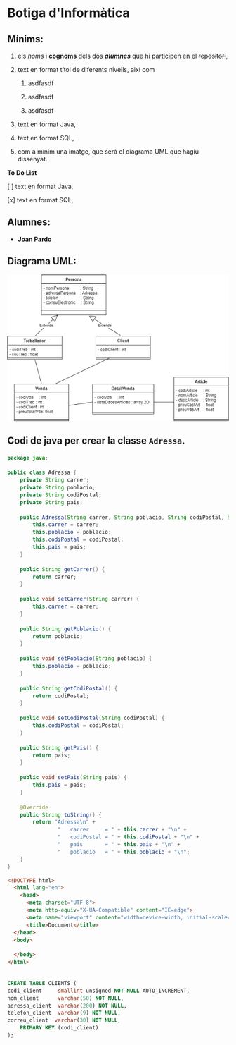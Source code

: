 # Botiga d'**Informàtica**

## Mínims:

1. els *noms* i **cognoms** dels dos ***alumnes*** que hi participen en el ~~repositori~~,
1. text en format títol de diferents nivells, així com

    1. asdfasdf

    1. asdfasdf

    1. asdfasdf
1. text en format Java,
1. text en format SQL,
1. com a mínim una imatge, que serà el diagrama UML que hàgiu dissenyat.

**To Do List**

[ ] text en format Java,

[x] text en format SQL,

## Alumnes:

* **Joan Pardo**

## Diagrama UML:

![BotigaInformatica](./img/BotigaInformatica.png)

## Codi de java per crear la classe ```Adressa```.

```java
package java;

public class Adressa {
    private String carrer;
    private String poblacio;
    private String codiPostal;
    private String pais;
    
    public Adressa(String carrer, String poblacio, String codiPostal, String pais) {
        this.carrer = carrer;
        this.poblacio = poblacio;
        this.codiPostal = codiPostal;
        this.pais = pais;
    }

    public String getCarrer() {
        return carrer;
    }

    public void setCarrer(String carrer) {
        this.carrer = carrer;
    }

    public String getPoblacio() {
        return poblacio;
    }

    public void setPoblacio(String poblacio) {
        this.poblacio = poblacio;
    }

    public String getCodiPostal() {
        return codiPostal;
    }

    public void setCodiPostal(String codiPostal) {
        this.codiPostal = codiPostal;
    }

    public String getPais() {
        return pais;
    }

    public void setPais(String pais) {
        this.pais = pais;
    }

    @Override
    public String toString() {
        return "Adressa\n" + 
                "   carrer     = " + this.carrer + "\n" +
                "   codiPostal = " + this.codiPostal + "\n" + 
                "   pais       = " + this.pais + "\n" + 
                "   poblacio   = " + this.poblacio + "\n";
    }
}
```


```html
<!DOCTYPE html>
  <html lang="en">
    <head>
      <meta charset="UTF-8">
      <meta http-equiv="X-UA-Compatible" content="IE=edge">
      <meta name="viewport" content="width=device-width, initial-scale=1.0">
      <title>Document</title>
  </head>
  <body>
    
  </body>
</html>
```
```sql

CREATE TABLE CLIENTS (
codi_client     smallint unsigned NOT NULL AUTO_INCREMENT, 
nom_client      varchar(50) NOT NULL, 
adressa_client  varchar(200) NOT NULL, 
telefon_client  varchar(9) NOT NULL, 
correu_client  varchar(30) NOT NULL, 
    PRIMARY KEY (codi_client)
);


```
